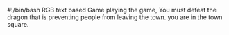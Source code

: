 #!/bin/bash
RGB text based Game
playing the game, You must defeat the dragon that is preventing people from leaving the town.
you are in the town square.
